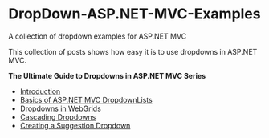 # DropDown-ASP.NET-MVC-Examples
A collection of dropdown examples for ASP.NET MVC

This collection of posts shows how easy it is to use dropdowns in ASP.NET MVC.

<strong>The Ultimate Guide to Dropdowns in ASP.NET MVC Series</strong>

* <a href="https://www.danylkoweb.com/Blog/the-ultimate-guide-to-aspnet-mvc-dropdowns-JO">Introduction</a>
* <a href="https://www.danylkoweb.com/Blog/basics-of-aspnet-mvc-dropdowns-J7">Basics of ASP.NET MVC DropdownLists</a>
* <a href="https://www.danylkoweb.com/Blog/using-dropdowns-in-grids-JX">Dropdowns in WebGrids</a>
* <a href="https://www.danylkoweb.com/Blog/cascading-dropdowns-in-aspnet-mvc-JY">Cascading Dropdowns</a>
* <a href="https://www.danylkoweb.com/Blog/creating-a-suggestion-dropdown-K1">Creating a Suggestion Dropdown</a>
